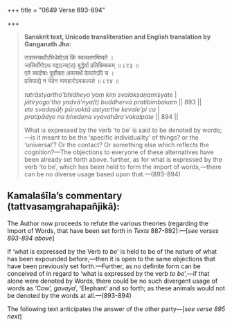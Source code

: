 +++
title = "0649 Verse 893-894"

+++
> **Sanskrit text, Unicode transliteration and English translation by Ganganath Jha:** 
>
> तत्रास्त्यर्थोऽभिधेयोऽयं किं स्वलक्षणमिष्यते ।  
> जातिर्योगोऽथ यद्वाऽन्य(त्) बुद्धेर्वा प्रतिबिम्बकम् ॥ ८९३ ॥  
> एते स्वदोषाः पूर्वोक्ता अस्त्यर्थे केवलेऽपि च ।  
> प्रतिपाद्ये न भेदेन व्यवहारोऽवकल्पते ॥ ८९४ ॥ 
>
> *tatrāstyartho'bhidheyo'yaṃ kiṃ svalakṣaṇamiṣyate* \|  
> *jātiryogo'tha yadvā'nya(t) buddhervā pratibimbakam* \|\| 893 \|\|  
> *ete svadoṣāḥ pūrvoktā astyarthe kevale'pi ca* \|  
> *pratipādye na bhedena vyavahāro'vakalpate* \|\| 894 \|\| 
>
> What is expressed by the verb ‘to be’ is said to be denoted by words;—is it meant to be the ‘specific individuality’ of things? or the ‘universal’? Or the contact? Or something else which reflects the cognition?—The objections to everyone of these alternatives have been already set forth above. further, as for what is expressed by the verb ‘to be’, which has been held to form the import of words,—there can be no diverse usage based upon that.—(893-894)



## Kamalaśīla’s commentary (tattvasaṃgrahapañjikā):

The Author now proceeds to refute the various theories (regarding the Import of Words, that have been set forth in *Texts* 887-892):—[*see verses 893-894 above*]

If ‘what is expressed by the Verb *to be*’ is held to be of the nature of what has been expounded before,—then it is open to the same objections that have been previously set forth.—Further, as no definite form can be conceived of in regard to ‘what is expressed by the verb *to be*’,—if that alone were denoted by Words, there could be no such divergent usage of words as ‘Cow’, *gavaya*’, ‘Elephant’ and so forth; as these animals would not be denoted by the words at all.—(893-894)

The following text anticipates the answer of the other party—[*see verse 895 next*]


